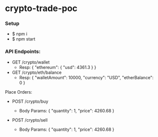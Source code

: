 # crypto-trade-poc

### Setup
  - $ npm i
  - $ npm start


### API Endpoints:

 - GET /crypto/wallet
    * Resp: {
          "ethereum": {
            "usd": 4361.3
          }
        }
 - GET /crypto/eth/balance
    * Resp: {
          "walletAmount": 10000,
          "currency": "USD",
          "etherBalance": 0
        }

Place Orders:
 - POST /crypto/buy
    * Body Params: {
        "quantity": 1,
        "price": 4260.68
      }
      
 - POST /crypto/sell
    * Body Params: {
        "quantity": 1,
        "price": 4260.68
      }
